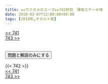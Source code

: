 ```yaml
---
title: ★★ウミガメのスープ★★742杯目　薄味ステーキ味
date: 2010-03-07T12:00:00+09:00
tags: [2010年,オカルト板]
---
```

<div class="th_left"><a href="../741"><< 741</a></div>
<div class="th_right"><a href="../743">743 >></a></div>
<br><br>
<script src="../../js/cupsoup.js"></script>
<form>
<input type="button" value="問題と解説のみにする" onClick="toggleCupsoup()">
</form>
{{< 742 >}}
<div class="th_left"><a href="../741"><< 741</a></div>
<div class="th_right"><a href="../743">743 >></a></div>